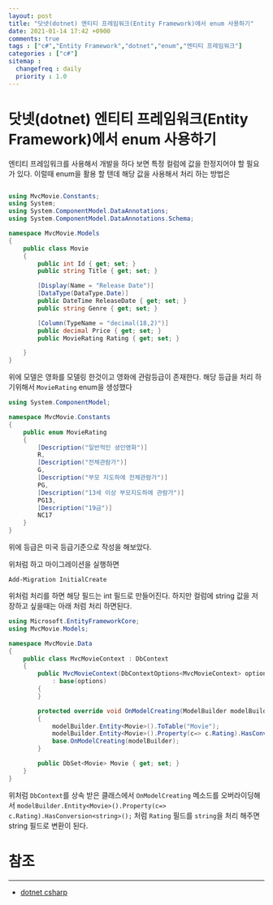 ```yaml
---
layout: post
title: "닷넷(dotnet) 엔티티 프레임워크(Entity Framework)에서 enum 사용하기"
date: 2021-01-14 17:42 +0900
comments: true
tags : ["c#","Entity Framework","dotnet","enum","엔티티 프레임워크"]
categories : ["c#"]
sitemap :
  changefreq : daily
  priority : 1.0
---
```


# 닷넷(dotnet) 엔티티 프레임워크(Entity Framework)에서 enum 사용하기

엔티티 프레임워크를 사용해서 개발을 하다 보면 특정 컬럼에 값을 한정지어야 할 필요가 있다.
이럴때 enum을 활용 할 텐데 해당 값을 사용해서 처리 하는 방법은 


```C#

using MvcMovie.Constants;
using System;
using System.ComponentModel.DataAnnotations;
using System.ComponentModel.DataAnnotations.Schema;

namespace MvcMovie.Models
{
    public class Movie
    {
        public int Id { get; set; }
        public string Title { get; set; }

        [Display(Name = "Release Date")]
        [DataType(DataType.Date)]
        public DateTime ReleaseDate { get; set; }
        public string Genre { get; set; }

        [Column(TypeName = "decimal(18,2)")]
        public decimal Price { get; set; }
        public MovieRating Rating { get; set; }

    }
}


```

위에 모델은 영화를 모델링 한것이고 영화에 관람등급이 존재한다. 
해당 등급을 처리 하기위해서 `MovieRating` enum을 생성했다

```c#
using System.ComponentModel;

namespace MvcMovie.Constants
{
    public enum MovieRating
    {
        [Description("일반적인 셩인영화")]
        R,
        [Description("전체관람가")]
        G,
        [Description("부모 지도하에 전체관람가")]
        PG,
        [Description("13세 이상 부모지도하에 관람가")]
        PG13,
        [Description("19금")]
        NC17
    }
}

```
위에 등급은 미국 등급기준으로 작성을 해보았다.

위처럼 하고 마이그레이션을 실행하면

```
Add-Migration InitialCreate

```

위처럼 처리를 하면 해당 필드는 int 필드로 만들어진다.
하지만 컬럼에 string 값을 저장하고 싶을때는 아래 처럼 처리 하면된다.

```c#
using Microsoft.EntityFrameworkCore;
using MvcMovie.Models;

namespace MvcMovie.Data
{
    public class MvcMovieContext : DbContext
    {
        public MvcMovieContext(DbContextOptions<MvcMovieContext> options)
            : base(options)
        {
        }

        protected override void OnModelCreating(ModelBuilder modelBuilder)
        {
            modelBuilder.Entity<Movie>().ToTable("Movie");
            modelBuilder.Entity<Movie>().Property(c=> c.Rating).HasConversion<string>();
            base.OnModelCreating(modelBuilder);
        }

        public DbSet<Movie> Movie { get; set; }
    }
}

```

위처럼 `DbContext`를 상속 받은 클래스에서 `OnModelCreating` 메소드를 오버라이딩해서 
`modelBuilder.Entity<Movie>().Property(c=> c.Rating).HasConversion<string>();` 처럼 `Rating` 필드를 `string`을 처리 해주면 string 필드로 변환이 된다.


# 참조
-----
* [dotnet csharp](https://medium.com/agilix/entity-framework-core-enums-ee0f8f4063f2)



